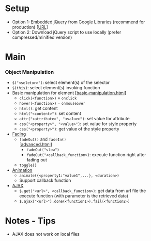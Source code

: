 # Setup
- Option 1: Embedded jQuery from Google Libraries (recommend for production) 
[[URL](https://developers.google.com/speed/libraries)]
- Option 2: Download jQuery script to use locally (prefer compressed/minified version)  

# Main
### Object Manipulation 
- ```$("<seletor>")```: select element(s) of the selector 
- ```$(this)```: select element(s) invoking function 
- Basic manipulation for element 
[[basic-manipulation.html]()]
  - ```click(<function>)``` =  ```onclick```
  - ```hover(<function>)``` = ```onmouseover```
  - ```html()```: get content
  - ```html("<content>")```: set content
  - ```attr("<attribute>", "<value>")```: set value for attribute
  - ```css("<property>", "<value>")```: set value for style property
  - ```css("<property>")```: get value of the style property
- [Fading]() 
  - ```fadeOut()``` and ```fadeIn()```  
  [[advanced.html]()]
    - ```fadeOut("slow")```
    - ```fadeOut("<callback_function>)```: execute function right after fading out
  - ```toggle()```
- [Animation]() 
  - ```animate({<property1:"value1",...}, <duration>)```
  - Support callback function
- [AJAX]() 
  - ```$.get("<url>", <callback_function>)```: get data from url file the execute function (with parameter is the retrieved data)
  - ```$.ajax("<url>").done(<function1>).fail(<function2>)```

# Notes - Tips
- AJAX does not work on local files